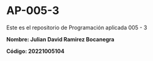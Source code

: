 # AP-005-3

Este es el repositorio de Programación aplicada 005 - 3

**Nombre: Julian David Ramirez Bocanegra**

**Código: 20221005104**
